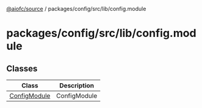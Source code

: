 [@aiofc/source](../../../../../index.md) / packages/config/src/lib/config.module

# packages/config/src/lib/config.module

## Classes

| Class | Description |
| ------ | ------ |
| [ConfigModule](classes/ConfigModule.md) | ConfigModule |
